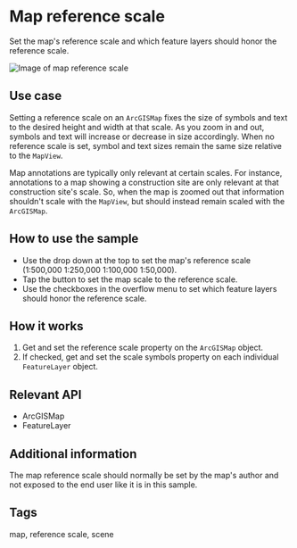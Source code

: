 # Map reference scale

Set the map's reference scale and which feature layers should honor the reference scale.

![Image of map reference scale](map-reference-scale.png)

## Use case

Setting a reference scale on an `ArcGISMap` fixes the size of symbols and text to the desired height and width at that scale. As you zoom in and out, symbols and text will increase or decrease in size accordingly. When no reference scale is set, symbol and text sizes remain the same size relative to the `MapView`.

Map annotations are typically only relevant at certain scales. For instance, annotations to a map showing a construction site are only relevant at that construction site's scale. So, when the map is zoomed out that information shouldn't scale with the `MapView`, but should instead remain scaled with the `ArcGISMap`. 

## How to use the sample

* Use the drop down at the top to set the map's reference scale (1:500,000 1:250,000 1:100,000 1:50,000).
* Tap the button to set the map scale to the reference scale.
* Use the checkboxes in the overflow menu to set which feature layers should honor the reference scale.

## How it works

1. Get and set the reference scale property on the `ArcGISMap` object.
1. If checked, get and set the scale symbols property on each individual `FeatureLayer` object.

## Relevant API

* ArcGISMap
* FeatureLayer

## Additional information

The map reference scale should normally be set by the map's author and not exposed to the end user like it is in this sample. 

## Tags

map, reference scale, scene